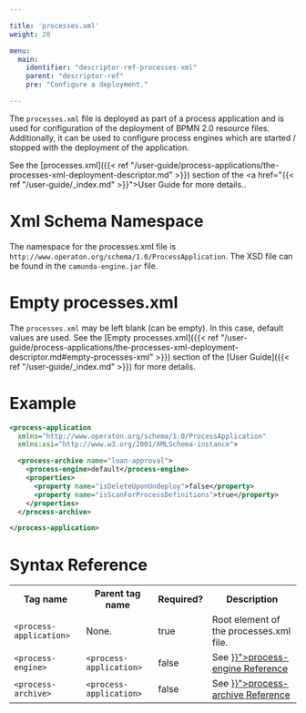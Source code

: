 ```yaml
---

title: 'processes.xml'
weight: 20

menu:
  main:
    identifier: "descriptor-ref-processes-xml"
    parent: "descriptor-ref"
    pre: "Configure a deployment."

---
```



The `processes.xml` file is deployed as part of a process application and is used for configuration of the deployment of BPMN 2.0 resource files. Additionally, it can be used to configure process engines which are started / stopped with the deployment of the application.

See the [processes.xml]({{< ref "/user-guide/process-applications/the-processes-xml-deployment-descriptor.md" >}}) section of the <a href="{{< ref "/user-guide/_index.md" >}}">User Guide</a> for more details..


# Xml Schema Namespace

The namespace for the processes.xml file is `http://www.operaton.org/schema/1.0/ProcessApplication`. The XSD file can be found in the `camunda-engine.jar` file.


# Empty processes.xml

The `processes.xml` may be left blank (can be empty). In this case, default values are used. See the [Empty processes.xml]({{< ref "/user-guide/process-applications/the-processes-xml-deployment-descriptor.md#empty-processes-xml" >}}) section of the [User Guide]({{< ref "/user-guide/_index.md" >}}) for more details.


# Example

```xml
<process-application
  xmlns="http://www.operaton.org/schema/1.0/ProcessApplication"
  xmlns:xsi="http://www.w3.org/2001/XMLSchema-instance">

  <process-archive name="loan-approval">
    <process-engine>default</process-engine>
    <properties>
      <property name="isDeleteUponUndeploy">false</property>
      <property name="isScanForProcessDefinitions">true</property>
    </properties>
  </process-archive>

</process-application>
```


# Syntax Reference

<table class="table table-striped">
  <tr>
    <th>Tag name</th>
    <th>Parent tag name</th>
    <th>Required?</th>
    <th>Description</th>
  </tr>
  <tr>
    <td><code>&lt;process-application&gt;</code></td>
    <td>None.</td>
    <td>true</td>
    <td>Root element of the processes.xml file.</td>
  </tr>
  <tr>
    <td><code>&lt;process-engine&gt;</code></td>
    <td><code>&lt;process-application&gt;</code></td>
    <td>false</td>
    <td>See <a href="{{< ref "/reference/deployment-descriptors/tags/process-engine.md" >}}">process-engine Reference</a></td>
  </tr>
    <tr>
    <td><code>&lt;process-archive&gt;</code></td>
    <td><code>&lt;process-application&gt;</code></td>
    <td>false</td>
    <td>See <a href="{{< ref "/reference/deployment-descriptors/tags/process-archive.md" >}}">process-archive Reference</a></td>
  </tr>
</table>
